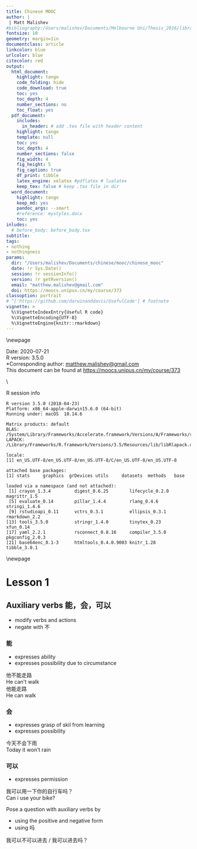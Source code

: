```yaml
---
title: Chinese MOOC 
author: |
 | Matt Malishev  
#bibliography:/Users/malishev/Documents/Melbourne Uni/Thesis_2016/library.bib
fontsize: 10
geometry: margin=1in
documentclass: article
linkcolor: blue
urlcolor: blue
citecolor: red
output:
  html_document:
    highlight: tango
    code_folding: hide
    code_download: true
    toc: yes
    toc_depth: 4
    number_sections: no
    toc_float: yes
  pdf_document:
    includes:
      in_header: # add .tex file with header content
    highlight: tango
    template: null
    toc: yes
    toc_depth: 4
    number_sections: false
    fig_width: 4
    fig_height: 5
    fig_caption: true
    df_print: tibble 
    latex_engine: xelatex #pdflatex # lualatex
    keep_tex: false # keep .tex file in dir 
  word_document:
    highlight: tango
    keep_md: yes
    pandoc_args: --smart
    #reference: mystyles.docx
    toc: yes
inludes:
  # before_body: before_body.tex
subtitle: 
tags:
- nothing
- nothingness
params: 
  dir: "/Users/malishev/Documents/chinese/mooc/chinese_mooc"
  date: !r Sys.Date()
  session: !r sessionInfo()  
  version: !r getRversion()
  email: "matthew.malishev@gmail.com"
  doi: https://moocs.unipus.cn/my/course/373  
classoption: portrait
# ^['https://github.com/darwinanddavis/UsefulCode'] # footnote
vignette: >
  %\VignetteIndexEntry{Useful R code}
  %\VignetteEncoding{UTF-8}
  %\VignetteEngine{knitr::rmarkdown}
---
```


<script type="text/x-mathjax-config">
  MathJax.Hub.Config({ TeX: { equationNumbers: {autoNumber: "all"} } });
</script>





\newpage   

Date: 2020-07-21  
R version: 3.5.0   
*Corresponding author: matthew.malishev@gmail.com  
This document can be found at https://moocs.unipus.cn/my/course/373  

\  

R session info 


```
R version 3.5.0 (2018-04-23)
Platform: x86_64-apple-darwin15.6.0 (64-bit)
Running under: macOS  10.14.6

Matrix products: default
BLAS: /System/Library/Frameworks/Accelerate.framework/Versions/A/Frameworks/vecLib.framework/Versions/A/libBLAS.dylib
LAPACK: /Library/Frameworks/R.framework/Versions/3.5/Resources/lib/libRlapack.dylib

locale:
[1] en_US.UTF-8/en_US.UTF-8/en_US.UTF-8/C/en_US.UTF-8/en_US.UTF-8

attached base packages:
[1] stats     graphics  grDevices utils     datasets  methods   base     

loaded via a namespace (and not attached):
 [1] crayon_1.3.4         digest_0.6.25        lifecycle_0.2.0      magrittr_1.5        
 [5] evaluate_0.14        pillar_1.4.4         rlang_0.4.6          stringi_1.4.6       
 [9] rstudioapi_0.11      vctrs_0.3.1          ellipsis_0.3.1       rmarkdown_2.2       
[13] tools_3.5.0          stringr_1.4.0        tinytex_0.23         xfun_0.14           
[17] yaml_2.2.1           rsconnect_0.8.16     compiler_3.5.0       pkgconfig_2.0.3     
[21] base64enc_0.1-3      htmltools_0.4.0.9003 knitr_1.28           tibble_3.0.1        
```

\newpage  

# Lesson 1  

## Auxiliary verbs 能，会，可以  
- modify verbs and actions    
- negate with 不  

### 能  
- expresses ability  
- expresses possibility due to circumstance   

他不能走路  
He can't walk  
他能走路  
He can walk  

### 会    
- expresses grasp of skil from learning    
- expresses possibility    

今天不会下雨  
Today it won't rain  

### 可以   
- expresses permission  

我可以用一下你的自行车吗？   
Can i use your bike?  

Pose a question with auxiliary verbs by
- using the positive and negative form  
- using 吗


我可以不可以进去 / 我可以进去吗？  









